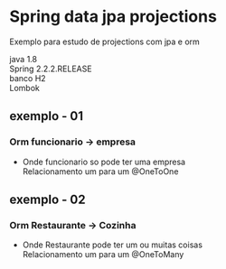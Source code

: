 # Spring data jpa projections
Exemplo para estudo de projections com jpa e orm

java 1.8 </br>
Spring 2.2.2.RELEASE </br>
banco H2 </br>
Lombok </br>

## exemplo - 01
### Orm funcionario -> empresa
 * Onde funcionario so pode ter uma empresa </br>
   Relacionamento um para um @OneToOne </br>
   
   
## exemplo - 02
### Orm Restaurante -> Cozinha
 * Onde Restaurante pode ter um ou muitas coisas </br>
   Relacionamento um para um @OneToMany </br>

